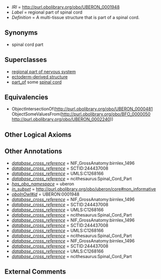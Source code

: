  * *IRI* = http://purl.obolibrary.org/obo/UBERON_0001948
 * *Label* = regional part of spinal cord
 * *Definition* = A multi-tissue structure that is part of a spinal cord.

## Synonyms

 * spinal cord part

## Superclasses

 * [regional part of nervous system](../../UBERON/73/UBERON_0000073.md)
 * [ectoderm-derived structure](../../UBERON/21/UBERON_0004121.md)
 * [part_of](../../BFO/50/BFO_0000050.md) some [spinal cord](../../UBERON/40/UBERON_0002240.md)

## Equivalencies

 * ObjectIntersectionOf(<http://purl.obolibrary.org/obo/UBERON_0000481> ObjectSomeValuesFrom(<http://purl.obolibrary.org/obo/BFO_0000050> <http://purl.obolibrary.org/obo/UBERON_0002240>))

## Other Logical Axioms


## Other Annotations

 * *[database_cross_reference](../../ef/oboInOwl#hasDbXref.md)* = NIF_GrossAnatomy:birnlex_1496
 * *[database_cross_reference](../../ef/oboInOwl#hasDbXref.md)* = SCTID:244437008
 * *[database_cross_reference](../../ef/oboInOwl#hasDbXref.md)* = UMLS:C1268166
 * *[database_cross_reference](../../ef/oboInOwl#hasDbXref.md)* = ncithesaurus:Spinal_Cord_Part
 * *[has_obo_namespace](../../ce/oboInOwl#hasOBONamespace.md)* = uberon
 * *[in_subset](../../et/oboInOwl#inSubset.md)* = http://purl.obolibrary.org/obo/uberon/core#non_informative
 * *[oboInOwl#id](../../id/oboInOwl#id.md)* = UBERON:0001948
 * *[database_cross_reference](../../ef/oboInOwl#hasDbXref.md)* = NIF_GrossAnatomy:birnlex_1496
 * *[database_cross_reference](../../ef/oboInOwl#hasDbXref.md)* = SCTID:244437008
 * *[database_cross_reference](../../ef/oboInOwl#hasDbXref.md)* = UMLS:C1268166
 * *[database_cross_reference](../../ef/oboInOwl#hasDbXref.md)* = ncithesaurus:Spinal_Cord_Part
 * *[database_cross_reference](../../ef/oboInOwl#hasDbXref.md)* = NIF_GrossAnatomy:birnlex_1496
 * *[database_cross_reference](../../ef/oboInOwl#hasDbXref.md)* = SCTID:244437008
 * *[database_cross_reference](../../ef/oboInOwl#hasDbXref.md)* = UMLS:C1268166
 * *[database_cross_reference](../../ef/oboInOwl#hasDbXref.md)* = ncithesaurus:Spinal_Cord_Part
 * *[database_cross_reference](../../ef/oboInOwl#hasDbXref.md)* = NIF_GrossAnatomy:birnlex_1496
 * *[database_cross_reference](../../ef/oboInOwl#hasDbXref.md)* = SCTID:244437008
 * *[database_cross_reference](../../ef/oboInOwl#hasDbXref.md)* = UMLS:C1268166
 * *[database_cross_reference](../../ef/oboInOwl#hasDbXref.md)* = ncithesaurus:Spinal_Cord_Part

## External Comments

